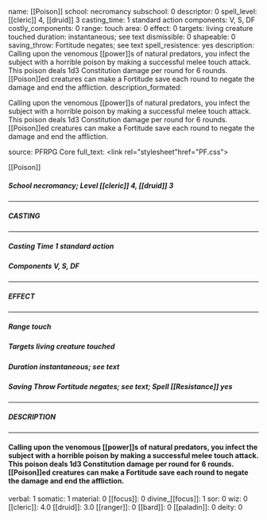 name: [[Poison]]
school: necromancy
subschool: 0
descriptor: 0
spell_level: [[cleric]] 4, [[druid]] 3
casting_time: 1 standard action
components: V, S, DF
costly_components: 0
range: touch
area: 0
effect: 0
targets: living creature touched
duration: instantaneous; see text
dismissible: 0
shapeable: 0
saving_throw: Fortitude negates; see text
spell_resistence: yes
description: Calling upon the venomous [[power]]s of natural predators, you infect the subject with a horrible poison by making a successful melee touch attack. This poison deals 1d3 Constitution damage per round for 6 rounds. [[Poison]]ed creatures can make a Fortitude save each round to negate the damage and end the affliction.
description_formated: <p>Calling upon the venomous [[power]]s of natural predators, you infect the subject with a horrible poison by making a successful melee touch attack. This poison deals 1d3 Constitution damage per round for 6 rounds. [[Poison]]ed creatures can make a Fortitude save each round to negate the damage and end the affliction.</p>
source: PFRPG Core
full_text: <link rel="stylesheet"href="PF.css"><div class="heading"><p class="alignleft">[[Poison]]</p><div style="clear: both;"></div></div><div><h5><b>School </b>necromancy; <b>Level </b>[[cleric]] 4, [[druid]] 3</h5></div><hr/><div><h5><b>CASTING</b></h5></div><hr/><div><h5><b>Casting Time </b>1 standard action</h5><h5><b>Components </b>V, S, DF</h5></div><hr/><div><h5><b>EFFECT</b></h5></div><hr/><div><h5><b>Range </b>touch</h5><h5><b>Targets </b>living creature touched</h5><h5><b>Duration </b>instantaneous; see text</h5><h5><b>Saving Throw </b>Fortitude negates; see text; <b>Spell [[Resistance]] </b>yes</h5></div><hr/><div><h5><b>DESCRIPTION</b></h5></div><hr/><div><h4><p>Calling upon the venomous [[power]]s of natural predators, you infect the subject with a horrible poison by making a successful melee touch attack. This poison deals 1d3 Constitution damage per round for 6 rounds. [[Poison]]ed creatures can make a Fortitude save each round to negate the damage and end the affliction.</p></h4></div>
verbal: 1
somatic: 1
material: 0
[[focus]]: 0
divine_[[focus]]: 1
sor: 0
wiz: 0
[[cleric]]: 4.0
[[druid]]: 3.0
[[ranger]]: 0
[[bard]]: 0
[[paladin]]: 0
deity: 0

